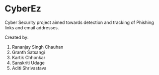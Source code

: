# CyberEz
Cyber Security project aimed towards detection and tracking of Phishing links and email addresses.

Created by:
1. Rananjay Singh Chauhan
2. Granth Satsangi
3. Kartik Chhonkar
4. Sanskriti Udage
5. Aditi Shrivastava
